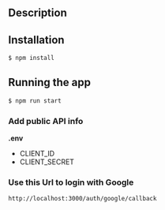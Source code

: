
## Description

## Installation

```bash
$ npm install
```

## Running the app

```bash
$ npm run start
```

### Add public API info

**.env**

- CLIENT_ID 
- CLIENT_SECRET

### Use this Url to login with Google

```bash
http://localhost:3000/auth/google/callback
```
